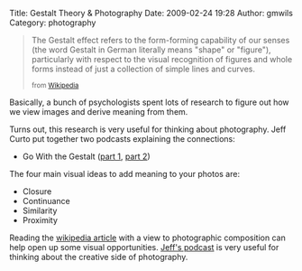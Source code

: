 Title: Gestalt Theory & Photography
Date: 2009-02-24 19:28
Author: gmwils
Category: photography

> The Gestalt effect refers to the form-forming capability of our senses
> (the word Gestalt in German literally means "shape" or "figure"),
> particularly with respect to the visual recognition of figures and
> whole forms instead of just a collection of simple lines and curves.
>
> <small>from [Wikipedia][]</small>

Basically, a bunch of psychologists spent lots of research to figure out
how we view images and derive meaning from them.

Turns out, this research is very useful for thinking about photography.
Jeff Curto put together two podcasts explaining the connections:

-   Go With the Gestalt ([part 1][], [part 2][])

The four main visual ideas to add meaning to your photos are:

-   Closure
-   Continuance
-   Similarity
-   Proximity

Reading the [wikipedia article][Wikipedia] with a view to photographic
composition can help open up some visual opportunities. [Jeff's
podcast][] is very useful for thinking about the creative side of
photography.

  [Wikipedia]: http://en.wikipedia.org/wiki/Gestalt_psychology
  [part 1]: http://www.cameraposition.com/archives/180
  [part 2]: http://www.cameraposition.com/archives/187
  [Jeff's podcast]: http://www.cameraposition.com/
